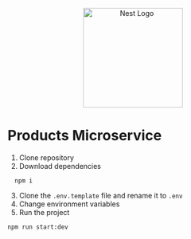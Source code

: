 <p align="center">
  <a href="https://nodejs.org" target="blank"><img src="https://www.loginradius.com/blog/static/6ee159acf6c294342ec04f86aede5d14/701ee/coverImage.jpg" width="200" alt="Nest Logo" /></a>
</p>


# Products Microservice

1. Clone repository
2. Download dependencies
```
  npm i
```
3. Clone the ```.env.template``` file and rename it to ```.env```
4. Change environment variables
5. Run the project
```
npm run start:dev
```